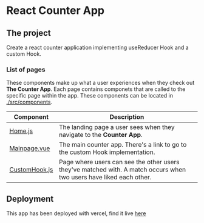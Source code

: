 # React Counter App

## The project

Create a react counter application implementing useReducer Hook and a custom Hook.

### List of pages

These components make up what a user experiences when they check out **The Counter App**. Each page contains componets that are called to the specific page within the app. These components can be located in [./src/components](./src/components).

| Component | Description |
|-----------|-------------|
| [Home.js](./src/pages/Home.js) | The landing page a user sees when they navigate to the **Counter App**. |
| [Mainpage.vue](./src/pages/mainPage.js)   | The main counter app. There's a link to go to the custom Hook implementation. |
| [CustomHook.js](./src/pages/customHook.js) | Page where users can see the other users they've matched with. A match occurs when two users have liked each other. |

## Deployment

This app has been deployed with vercel, find it  live [here](https://counter-agw-a.vercel.app/)